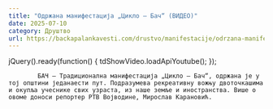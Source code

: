 ```yaml
---
title: "Одржана манифестација „Цикло – Бач“ (ВИДЕО)"
date: 2025-07-10
category: Друштво
url: https://backapalankavesti.com/drustvo/manifestacije/odrzana-manifestacija-ciklo-bac-video/
---
```


jQuery().ready(function() {
                            tdShowVideo.loadApiYoutube(); 
                        });
                        
                    
            БАЧ – Традиционална манифестација „Цикло – Бач“, одржана је у тој општини једанаести пут. Подразумева рекреативну вожњу двоточкашима и окупља учеснике свих узраста, из наше земље и иностранства. Више о овоме доноси репортер РТВ Војводине, Мирослав Карановић.
